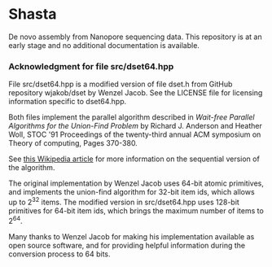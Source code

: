 # Shasta

De novo assembly from Nanopore sequencing data.
This repository is at an early stage and
no additional documentation is available.


### Acknowledgment for file src/dset64.hpp

File src/dset64.hpp is a modified version of file dset.h from GitHub repository
wjakob/dset by Wenzel Jacob. See the LICENSE file for 
licensing information specific to dset64.hpp.

Both files implement the parallel 
algorithm described in 
*Wait-free Parallel Algorithms for the Union-Find Problem*
by Richard J. Anderson and Heather Woll,
STOC '91 Proceedings of the twenty-third annual ACM symposium on Theory of computing,
Pages 370-380.

See [this Wikipedia article](https://en.wikipedia.org/wiki/Disjoint-set_data_structure)
for more information on the sequential version of the algorithm.

The original implementation by Wenzel Jacob uses 64-bit
atomic primitives, and implements the union-find 
algorithm for 32-bit item ids, which allows up to 
2<sup>32</sup> items. The modified version in src/dset64.hpp
uses 128-bit primitives for 64-bit item ids,
which brings the maximum number of items to 2<sup>64</sup>.

Many thanks to Wenzel Jacob for making his implementation
available as open source software, and for providing 
helpful information during the conversion process to 64 bits.

